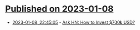# [Published on 2023-01-08](index.md)

* [2023-01-08, 22:45:05](https://news.ycombinator.com/item?id=34304142) - [Ask HN: How to Invest $700k USD?](https://news.ycombinator.com/item?id=34304142)
